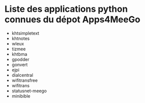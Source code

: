 Liste des applications python connues du dépot Apps4MeeGo
=========================================================

* khtsimpletext
* khtnotes
* wleux
* tizmee
* khtbma
* gpodder
* gonvert
* ejpi
* dialcentral
* wifitransfree
* wifitrans
* statusnet-meego
* minibible
